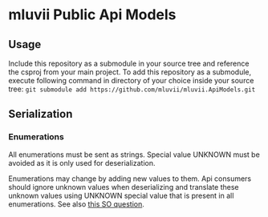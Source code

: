 # mluvii Public Api Models
## Usage
Include this repository as a submodule in your source tree and reference the csproj from your main project.
To add this repository as a submodule, execute following command in directory of your choice inside your source tree:
``
git submodule add https://github.com/mluvii/mluvii.ApiModels.git
``

## Serialization
### Enumerations
All enumerations must be sent as strings. Special value UNKNOWN must be avoided as it is only used for deserialization.

Enumerations may change by adding new values to them. Api consumers should ignore unknown values when deserializing and translate these unknown values using UNKNOWN special value that is present in all enumerations. See also [this SO question](https://stackoverflow.com/questions/22752075/how-can-i-ignore-unknown-enum-values-during-json-deserialization).
